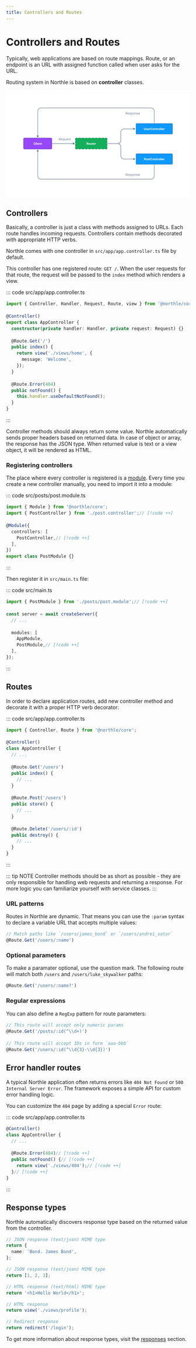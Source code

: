 ```yaml
---
title: Controllers and Routes
---
```


# Controllers and Routes

Typically, web applications are based on route mappings. Route, or  an endpoint is an URL with assigned function called when user asks for the URL.

Routing system in Northle is based on **controller** classes.

![Routing Scheme](./assets/routing.png)

## Controllers

Basically, a controller is just a class with methods assigned to URLs. Each route handles incoming requests. Controllers contain methods decorated with appropriate HTTP verbs.

Northle comes with one controller in `src/app/app.controller.ts` file by default.

This controller has one registered route: `GET /`. When the user requests for that route, the request will be passed to the `index` method which renders a view.

::: code src/app/app.controller.ts
```ts
import { Controller, Handler, Request, Route, view } from '@northle/core';

@Controller()
export class AppController {
  constructor(private handler: Handler, private request: Request) {}

  @Route.Get('/')
  public index() {
    return view('./views/home', {
      message: 'Welcome',
    });
  }

  @Route.Error(404)
  public notFound() {
    this.handler.useDefaultNotFound();
  }
}
```
:::

Controller methods should always return some value. Northle automatically sends proper headers based on returned data. In case of object or array, the response has the JSON type. When returned value is text or a view object, it will be rendered as HTML.

### Registering controllers

The place where every controller is registered is a [module](/docs/essentials/modules). Every time you create a new controller manually, you need to import it into a module:

::: code src/posts/post.module.ts
```ts
import { Module } from '@northle/core';
import { PostController } from './post.controller';// [!code ++]

@Module({
  controllers: [
    PostController,// [!code ++]
  ],
})
export class PostModule {}
```
:::

Then register it in `src/main.ts` file:

::: code src/main.ts
```ts
import { PostModule } from './posts/post.module';// [!code ++]

const server = await createServer({
  // ...

  modules: [
    AppModule,
    PostModule,// [!code ++]
  ],
});
```
:::

## Routes

In order to declare application routes, add new controller method and decorate it with a proper HTTP verb decorator:

::: code src/app/app.controller.ts
```ts
import { Controller, Route } from '@northle/core';

@Controller()
class AppController {
  // ...

  @Route.Get('/users')
  public index() {
    // ...
  }

  @Route.Post('/users')
  public store() {
    // ...
  }

  @Route.Delete('/users/:id')
  public destroy() {
    // ...
  }
}
```
:::

::: tip NOTE
Controller methods should be as short as possible - they are only responsible for handling web requests and returning a response. For more logic you can familiarize yourself with service classes.
:::

### URL patterns

Routes in Northle are dynamic. That means you can use the `:param` syntax to declare a variable URL that accepts multiple values:

```ts
// Match paths like `/users/james_bond` or `/users/andrei_sator`
@Route.Get('/users/:name')
```

### Optional parameters

To make a paramater optional, use the question mark. The following route will match both `/users` and `/users/luke_skywalker` paths:

```ts
@Route.Get('/users/:name?')
```

### Regular expressions

You can also define a `RegExp` pattern for route parameters:

```ts
// This route will accept only numeric params
@Route.Get('/posts/:id(^\\d+)')

// This route will accept IDs in form `aaa-bbb`
@Route.Get('/users/:id(^\\d{3}-\\d{3})')
```

## Error handler routes

A typical Northle application often returns errors like `404 Not Found` or `500 Internal Server Error`. The framework exposes a simple API for custom error handling logic.

You can customize the `404` page by adding a special `Error` route:

::: code src/app/app.controller.ts
```ts
@Controller()
class AppController {
  // ...

  @Route.Error(404)// [!code ++]
  public notFound() {// [!code ++]
    return view('./views/404');// [!code ++]
  }// [!code ++]
}
```
:::

## Response types

Northle automatically discovers response type based on the returned value from the controller.

```ts
// JSON response (text/json) MIME type
return {
  name: 'Bond. James Bond',
};
```

```ts
// JSON response (text/json) MIME type
return [1, 2, 3];
```

```ts
// HTML response (text/html) MIME type
return '<h1>Hello World</h1>';
```

```ts
// HTML response
return view('./views/profile');
```

```ts
// Redirect response
return redirect('/login');
```

To get more information about response types, visit the [responses](/docs/essentials/responses) section.
